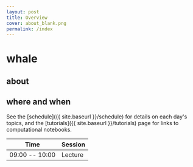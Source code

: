 ```yaml
---
layout: post
title: Overview
cover: about_blank.png
permalink: /index
---
```

# whale

## about

## where and when

See the [schedule]({{ site.baseurl }}/schedule) for details on each day's topics, and the [tutorials]({{ site.baseurl }}/tutorials) page for links to computational notebooks.

| Time | Session |
| -- | -- |
| 09:00 -- 10:00 | Lecture |

